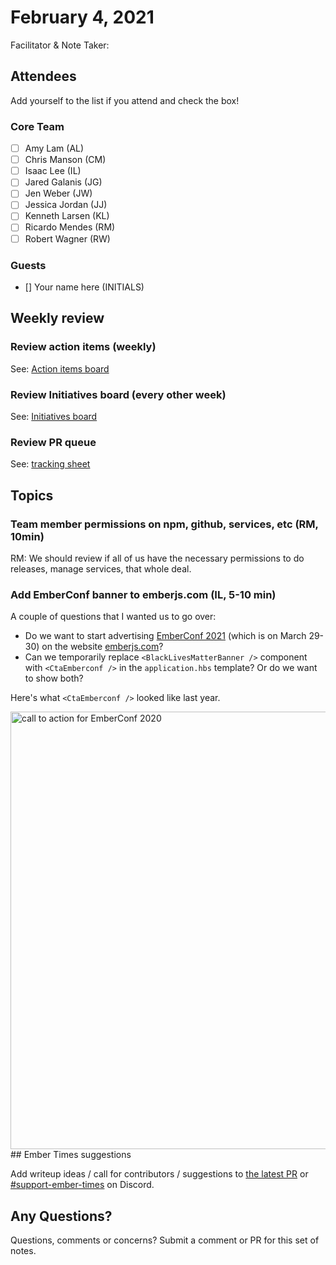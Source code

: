 # February 4, 2021

Facilitator & Note Taker: 

## Attendees

Add yourself to the list if you attend and check the box!

### Core Team

- [ ] Amy Lam (AL)
- [ ] Chris Manson (CM)
- [ ] Isaac Lee (IL)
- [ ] Jared Galanis (JG)
- [ ] Jen Weber (JW)
- [ ] Jessica Jordan (JJ)
- [ ] Kenneth Larsen (KL)
- [ ] Ricardo Mendes (RM)
- [ ] Robert Wagner (RW)

### Guests

- [] Your name here (INITIALS)

## Weekly review

### Review action items (weekly)

See: [Action items board](https://github.com/orgs/ember-learn/projects/47)

### Review Initiatives board (every other week)

See: [Initiatives board](https://github.com/orgs/ember-learn/projects/33)

### Review PR queue

See: [tracking sheet](https://docs.google.com/spreadsheets/d/1sPyN9z9wZMpTNwqCfa6R9QSPZkIW4iQd-H4gZC7ILLk/edit#gid=2035777454)

## Topics

<!-- If you would like to add a topic to the agenda please add a suggestion to the PR using the following format: -->
<!-- ### Your topic (INITIALS, expected duration in minutes) -->

### Team member permissions on npm, github, services, etc (RM, 10min)
RM: We should review if all of us have the necessary permissions to do releases, manage services, that whole deal.

### Add EmberConf banner to emberjs.com (IL, 5-10 min)

A couple of questions that I wanted us to go over:

- Do we want to start advertising [EmberConf 2021](https://emberconf.com/) (which is on March 29-30) on the website [emberjs.com](https://emberjs.com/)?
- Can we temporarily replace `<BlackLivesMatterBanner />` component with `<CtaEmberconf />` in the `application.hbs` template? Or do we want to show both?

Here's what `<CtaEmberconf />` looked like last year.

<img width="700" alt="call to action for EmberConf 2020" src="https://user-images.githubusercontent.com/16869656/106764495-1e733300-6638-11eb-9554-455d790b7aa7.png">
## Ember Times suggestions

Add writeup ideas / call for contributors / suggestions to [the latest PR](https://github.com/ember-learn/ember-blog/pulls?q=is%3Aopen+is%3Apr+label%3A%22%F0%9F%97%9E+embertimes%22%20or%20#support-ember-times) or [#support-ember-times](https://discordapp.com/channels/480462759797063690/485450546887786506) on Discord.

## Any Questions?

Questions, comments or concerns? Submit a comment or PR for this set of notes.
